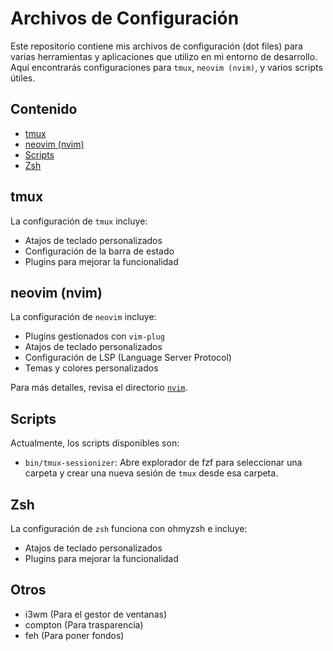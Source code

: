 # Archivos de Configuración

Este repositorio contiene mis archivos de configuración (dot files) para varias herramientas y aplicaciones que utilizo en mi entorno de desarrollo. Aquí encontrarás configuraciones para `tmux`, `neovim (nvim)`, y varios scripts útiles.

## Contenido

- [tmux](#tmux)
- [neovim (nvim)](#neovim-nvim)
- [Scripts](#scripts)
- [Zsh](#zsh)

## tmux

La configuración de `tmux` incluye:

- Atajos de teclado personalizados
- Configuración de la barra de estado
- Plugins para mejorar la funcionalidad

## neovim (nvim)

La configuración de `neovim` incluye:

- Plugins gestionados con `vim-plug`
- Atajos de teclado personalizados
- Configuración de LSP (Language Server Protocol)
- Temas y colores personalizados

Para más detalles, revisa el directorio [`nvim`](./nvim).

## Scripts

Actualmente, los scripts disponibles son:

- `bin/tmux-sessionizer`: Abre explorador de fzf para seleccionar una carpeta y crear una nueva sesión de `tmux` desde esa carpeta.

## Zsh

La configuración de `zsh` funciona con ohmyzsh e incluye:

- Atajos de teclado personalizados
- Plugins para mejorar la funcionalidad

## Otros

- i3wm (Para el gestor de ventanas)
- compton (Para trasparencia)
- feh (Para poner fondos)
